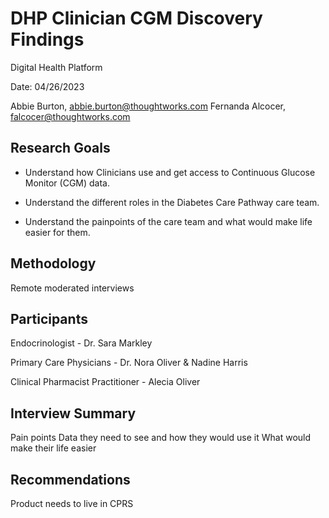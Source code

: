 DHP Clinician CGM Discovery Findings
===========================================

Digital Health Platform

Date: 04/26/2023

Abbie Burton, abbie.burton@thoughtworks.com
Fernanda Alcocer, falcocer@thoughtworks.com

Research Goals
--------------

-   Understand how Clinicians use and get access to Continuous Glucose Monitor (CGM) data.

-   Understand the different roles in the Diabetes Care Pathway care team. 

-   Understand the painpoints of the care team and what would make life easier for them.

Methodology
-----------

Remote moderated interviews

Participants
------------

Endocrinologist - Dr. Sara Markley

Primary Care Physicians - Dr. Nora Oliver & Nadine Harris

Clinical Pharmacist Practitioner -  Alecia Oliver

Interview Summary
------------
Pain points
Data they need to see and how they would use it 
What would make their life easier


Recommendations
---------------
Product needs to live in CPRS

